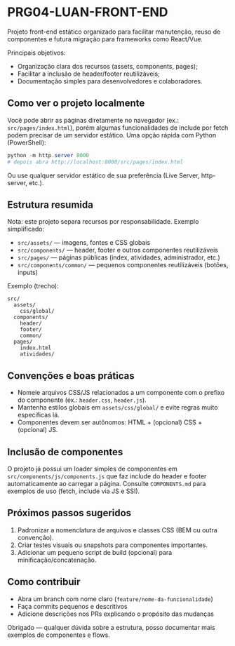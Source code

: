 # PRG04-LUAN-FRONT-END

Projeto front-end estático organizado para facilitar manutenção, reuso de componentes e futura migração para frameworks como React/Vue.

Principais objetivos:

- Organização clara dos recursos (assets, components, pages);
- Facilitar a inclusão de header/footer reutilizáveis;
- Documentação simples para desenvolvedores e colaboradores.

## Como ver o projeto localmente

Você pode abrir as páginas diretamente no navegador (ex.: `src/pages/index.html`), porém algumas funcionalidades de include por fetch podem precisar de um servidor estático. Uma opção rápida com Python (PowerShell):

```powershell
python -m http.server 8000
# depois abra http://localhost:8000/src/pages/index.html
```

Ou use qualquer servidor estático de sua preferência (Live Server, http-server, etc.).

## Estrutura resumida

Nota: este projeto separa recursos por responsabilidade. Exemplo simplificado:

- `src/assets/` — imagens, fontes e CSS globais
- `src/components/` — header, footer e outros componentes reutilizáveis
- `src/pages/` — páginas públicas (index, atividades, administrador, etc.)
- `src/components/common/` — pequenos componentes reutilizáveis (botões, inputs)

Exemplo (trecho):

```
src/
  assets/
    css/global/
  components/
    header/
    footer/
    common/
  pages/
    index.html
    atividades/
```

## Convenções e boas práticas

- Nomeie arquivos CSS/JS relacionados a um componente com o prefixo do componente (ex.: `header.css`, `header.js`).
- Mantenha estilos globais em `assets/css/global/` e evite regras muito específicas lá.
- Componentes devem ser autônomos: HTML + (opcional) CSS + (opcional) JS.

## Inclusão de componentes

O projeto já possui um loader simples de componentes em `src/components/js/components.js` que faz include do header e footer automaticamente ao carregar a página. Consulte `COMPONENTS.md` para exemplos de uso (fetch, include via JS e SSI).

## Próximos passos sugeridos

1. Padronizar a nomenclatura de arquivos e classes CSS (BEM ou outra convenção).
2. Criar testes visuais ou snapshots para componentes importantes.
3. Adicionar um pequeno script de build (opcional) para minificação/concatenação.

## Como contribuir

- Abra um branch com nome claro (`feature/nome-da-funcionalidade`)
- Faça commits pequenos e descritivos
- Adicione descrições nos PRs explicando o propósito das mudanças

Obrigado — qualquer dúvida sobre a estrutura, posso documentar mais exemplos de componentes e flows.
